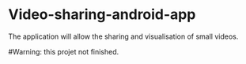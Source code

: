 # Video-sharing-android-app
The application will allow the sharing and visualisation of small videos.


#Warning: this projet not finished.
